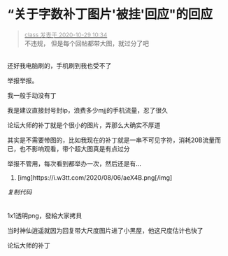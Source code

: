 # “关于字数补丁图片'被挂'回应&quot;的回应


<div class="quote"><blockquote><font size="2"><a href="https://www.hostloc.com/forum.php?mod=redirect&amp;goto=findpost&amp;pid=9368043&amp;ptid=759710" target="_blank"><font color="#999999">class 发表于 2020-10-29 10:34</font></a></font><br />
不违规， 但是每个回帖都带大图，就过分了吧</blockquote></div><br />
还好我电脑刷的，手机刷到我也受不了<img src="static/image/smiley/yct/010.gif" smilieid="41" border="0" alt="" />

举报举报。

我一般手动没有丁<img src="static/image/smiley/default/lol.gif" smilieid="12" border="0" alt="" />

我是建议直接封号封ip，浪费多少mjj的手机流量，忍了很久

论坛大师的补丁就是个很小的图片，弄那么大确实不厚道<img id="aimg_agb4y" onclick="zoom(this, this.src, 0, 0, 0)" class="zoom" src="https://cdn.jsdelivr.net/gh/hishis/forum-master/public/images/patch.gif" onmouseover="img_onmouseoverfunc(this)" onload="thumbImg(this)" border="0" alt="" />

其实是不需要带图的，比如我现在的补丁就是一串不可见字符，消耗20B流量而已，也不影响观看，带个超大图真是有点过分

举报不管用，每次看到都举办一次，然后还是有…

<div class="blockcode"><div id="code_WpP"><ol><li>[img]https://i.w3tt.com/2020/08/06/aeX4B.png[/img]</ol></div><em onclick="copycode($('code_WpP'));">复制代码</em></div><br />
<br />
1x1透明png，發給大家拷貝

当时神仙逍遥就因为回复带大尺度图片进了小黑屋，他这尺度估计也快了

论坛大师的补丁<img id="aimg_z8Top" onclick="zoom(this, this.src, 0, 0, 0)" class="zoom" src="https://cdn.jsdelivr.net/gh/hishis/forum-master/public/images/patch.gif" onmouseover="img_onmouseoverfunc(this)" onload="thumbImg(this)" border="0" alt="" />
